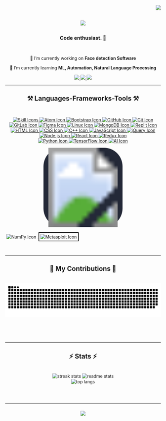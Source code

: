 <!--
**Mrt009/Mrt009** is a ✨ _special_ ✨ repository because its `README.md` (this file) appears on your GitHub profile.

Here are some ideas to get you started:

- 🔭 I’m currently working on ...
- 🌱 I’m currently learning ...
- 👯 I’m looking to collaborate on ...
- 🤔 I’m looking for help with ...
- 💬 Ask me about ...
- 📫 How to reach me: ...
- 😄 Pronouns: ...
- ⚡ Fun fact: ...
-->
<!--<h3 align="center">A passionate frontend developer from Nepal</h3>-->

<img align="right" src="https://visitor-badge.laobi.icu/badge?page_id=Mrt009.Mrt009" />

<h1 align="center">
    <img src="https://readme-typing-svg.herokuapp.com/?font=Righteous&size=35&center=true&vCenter=true&width=500&height=70&duration=4000&lines=Hi+There!+👋;+I'm+Matrika+Regmi!;" />
</h1>

<h3 align="center">Code enthusiast. 🚀 </h3>

<br/>

<div align="center">
 
 🔭 I’m currently working on **Face detection Software**
 
 🌱 I’m currently learning **ML, Automation, Natural Language Processing**

 </div>
 
<div align="center"> 
  <a href="mailto:matrikaregmi09@gmail.com">
    <img src="https://img.shields.io/badge/Gmail-333333?style=for-the-badge&logo=gmail&logoColor=red" />
  </a>
  <a href="https://linkedin.com/in/matrika-regmi" target="_blank">
    <img src="https://img.shields.io/badge/LinkedIn-0077B5?style=for-the-badge&logo=linkedin&logoColor=white" target="_blank" />
  </a>
  <a href="https://matrikaregmi.com.np" target="_blank">
   <img src="https://img.shields.io/badge/Portfolio-FF5722?style=for-the-badge&logo=todoist&logoColor=white" target="_blank" />
</a>

  </a>
</div>

 <hr/>
 
<h2 align="center">⚒️ Languages-Frameworks-Tools ⚒️</h2>
<br/>

<p align="center">
  <a href="https://skillicons.dev">
    <img src="https://skillicons.dev/icons?i=atom,bootstrap,github,git,gitlab,figma,linux,mongodb,replit" alt="Skill Icons" />
  </a>

  <!-- Atom -->
  <a href="https://atom.io">
    <img src="https://skillicons.dev/icons?i=atom" alt="Atom Icon" />
  </a>

  <!-- Bootstrap -->
  <a href="https://getbootstrap.com">
    <img src="https://skillicons.dev/icons?i=bootstrap" alt="Bootstrap Icon" />
  </a>

  <!-- GitHub -->
  <a href="https://github.com">
    <img src="https://skillicons.dev/icons?i=github" alt="GitHub Icon" />
  </a>

  <!-- Git -->
  <a href="https://git-scm.com">
    <img src="https://skillicons.dev/icons?i=git" alt="Git Icon" />
  </a>

  <!-- GitLab -->
  <a href="https://about.gitlab.com">
    <img src="https://skillicons.dev/icons?i=gitlab" alt="GitLab Icon" />
  </a>

  <!-- Figma -->
  <a href="https://www.figma.com">
    <img src="https://skillicons.dev/icons?i=figma" alt="Figma Icon" />
  </a>

  <!-- Linux -->
  <a href="https://www.linux.org">
    <img src="https://skillicons.dev/icons?i=linux" alt="Linux Icon" />
  </a>

  <!-- MongoDB -->
  <a href="https://www.mongodb.com">
    <img src="https://skillicons.dev/icons?i=mongodb" alt="MongoDB Icon" />
  </a>

  <!-- Replit -->
  <a href="https://replit.com">
    <img src="https://skillicons.dev/icons?i=replit" alt="Replit Icon" />
  </a>

  <!-- HTML -->
  <a href="https://developer.mozilla.org/en-US/docs/Web/HTML">
    <img src="https://skillicons.dev/icons?i=html" alt="HTML Icon" />
  </a>

  <!-- CSS -->
  <a href="https://developer.mozilla.org/en-US/docs/Web/CSS">
    <img src="https://skillicons.dev/icons?i=css" alt="CSS Icon" />
  </a>

  <!-- C++ -->
  <a href="https://isocpp.org">
    <img src="https://skillicons.dev/icons?i=cpp" alt="C++ Icon" />
  </a>

  <!-- JavaScript -->
  <a href="https://developer.mozilla.org/en-US/docs/Web/JavaScript">
    <img src="https://skillicons.dev/icons?i=js" alt="JavaScript Icon" />
  </a>

  <!-- jQuery -->
  <a href="https://jquery.com">
    <img src="https://skillicons.dev/icons?i=jquery" alt="jQuery Icon" />
  </a>

  <!-- Node.js -->
  <a href="https://nodejs.org">
    <img src="https://skillicons.dev/icons?i=nodejs" alt="Node.js Icon" />
  </a>

  <!-- React -->
  <a href="https://reactjs.org">
    <img src="https://skillicons.dev/icons?i=react" alt="React Icon" />
  </a>

  <!-- Redux -->
  <a href="https://redux.js.org">
    <img src="https://skillicons.dev/icons?i=redux" alt="Redux Icon" />
  </a> <br>

  <!-- Python -->
  <a href="https://www.python.org">
    <img src="https://skillicons.dev/icons?i=py" alt="Python Icon" />
  </a>

  <!-- TensorFlow -->
  <a href="https://www.tensorflow.org">
    <img src="https://skillicons.dev/icons?i=tensorflow" alt="TensorFlow Icon" />
  </a>

  <!-- AI -->
  <a href="#">
    <img src="https://skillicons.dev/icons?i=ai" alt="AI Icon" />
  </a>

  <!-- Pandas -->
 <p align="center">
  <a href="https://pandas.pydata.org">
    <svg width="256" height="256" xmlns="http://www.w3.org/2000/svg">
      <rect width="100%" height="100%" fill="#242938" rx="60" />
      <!-- Replace the following with the actual URL for the Pandas icon -->
      <image href="https://pandas.pydata.org/static/img/pandas_white.svg" width="100%" height="100%" />
    </svg>
  </a>
</p>


  <!-- PyTorch 
 <a href="https://numpy.org">
    <svg width="256" height="256" xmlns="http://www.w3.org/2000/svg">
      <rect width="100%" height="100%" fill="#242938" rx="60" />
      <image href="https://numpy.org/images/logo.svg" width="100%" height="100%" />
    </svg>
  </a>-->


  <!-- NumPy -->
  <a href="https://numpy.org">
    <img src="https://numpy.org/images/logo.svg" alt="NumPy Icon" style="width: 64px; height: 64px; border: 2px light black; padding: 4px;" />
  </a>

  <!-- Metasploit -->
  <a href="https://www.metasploitunleashed.com">
    <img src="https://matplotlib.org/_static/logo_light.svg" alt="Metasploit Icon" style="width: 64px; height: 64px; border: 2px solid black; padding: 4px;" />
  </a>
</p>




</div>

<br/>
<hr/>

<div align="center">
  <h2>🐍 My Contributions 🐍</h2>
  <br>
  <img alt="snake eating my contributions" src="https://raw.githubusercontent.com/Mrt009/Mrt009/output/github-contribution-grid-snake.svg" />
  
  <br/><br/><br/>
</div>

<hr/>

<h2 align="center">⚡ Stats ⚡</h2>
<br>
<div align=center>
  <img width=390 src="https://streak-stats.demolab.com/?user=Mrt009&count_private=true&theme=react&border_radius=10" alt="streak stats"/>
  <img width=390 src="https://github-readme-stats.vercel.app/api?username=Mrt009&count_private=true&show_icons=true&theme=react&rank_icon=github&border_radius=10" alt="readme stats" />
  <br/>
  <img width=325 align="center" src="https://github-readme-stats.vercel.app/api/top-langs/?username=Mrt009&hide=HTML&langs_count=8&layout=compact&theme=react&border_radius=10&size_weight=0.5&count_weight=0.5&exclude_repo=github-readme-stats" alt="top langs" />
</div>

<br/><br/>

<hr/>

<h3 align="center">
    <img src="https://readme-typing-svg.herokuapp.com/?font=Righteous&size=25&center=true&vCenter=true&width=500&height=70&duration=4000&lines=Thanks+for+visiting!+✌️;Drop+me+a+msg+on+Linkedin!;I'm+always+willing+to+collaborate+:)">
</h3>

